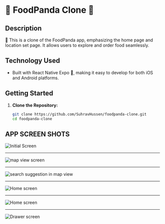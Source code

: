 # 🍔 FoodPanda Clone 🍕

## Description

📱 This is a clone of the FoodPanda app, emphasizing the home page and location set page. It allows users to explore and order food seamlessly.

## Technology Used

- Built with React Native Expo 🚀, making it easy to develop for both iOS and Android platforms.

## Getting Started

1. **Clone the Repository:**
   ```bash
   git clone https://github.com/SuhravHussen/foodpanda-clone.git
   cd foodpanda-clone
   ```

## APP SCREEN SHOTS

![Initial Screen](screenshots/ss1.jpg)

---

![map view screen](screenshots/ss2.jpg)

---

![search suggestion in map view](screenshots/ss3.jpg)

---

![Home screen](screenshots/ss4.jpg)

---

![Home screen](screenshots/ss5.jpg)

---

![Drawer screen](screenshots/ss6.jpg)
